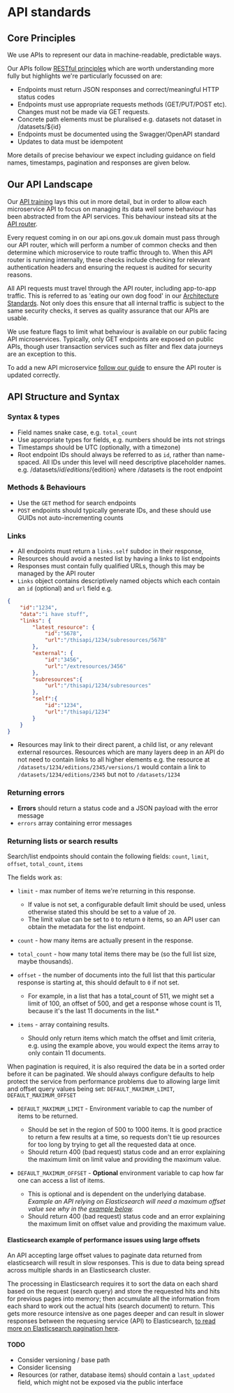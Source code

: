 # API standards

## Core Principles

We use APIs to represent our data in machine-readable, predictable ways.

Our APIs follow [RESTful principles](https://restfulapi.net/) which are worth understanding more fully but highlights we're particularly focussed on are:

- Endpoints must return JSON responses and correct/meaningful HTTP status codes
- Endpoints must use appropriate requests methods (GET/PUT/POST etc). Changes must not be made via GET requests.
- Concrete path elements must be pluralised e.g. datasets not dataset in /datasets/${id}
- Endpoints must be documented using the Swagger/OpenAPI standard
- Updates to data must be idempotent

More details of precise behaviour we expect including guidance on field names, timestamps, pagination and responses are given below.

## Our API Landscape

Our [API training](https://github.com/ONSdigital/dp/blob/main/training/architecture/API.md#api-architecture) lays this out in more detail, but in order to allow each microservice API to focus on managing its data well some behaviour has been abstracted from the API services. This behaviour instead sits at the [API router](https://github.com/ONSdigital/dp-api-router).

Every request coming in on our api.ons.gov.uk domain must pass through our API router, which will perform a number of common checks and then determine which microservice to route traffic through to. When this API router is running internally, these checks include checking for relevant authentication headers and ensuring the request is audited for security reasons.

All API requests must travel through the API router, including app-to-app traffic. This is referred to as 'eating our own dog food' in our [Architecture Standards](ARCHITECTURE_STANDARDS.md). Not only does this ensure that all internal traffic is subject to the same security checks, it serves as quality assurance that our APIs are usable.

We use feature flags to limit what behaviour is available on our public facing API microservices. Typically, only GET endpoints are exposed on public APIs, though user transaction services such as filter and flex data journeys are an exception to this.

To add a new API microservice [follow our guide](https://github.com/ONSdigital/dp/blob/main/guides/NEW_API.md#creating-a-new-api-microservice) to ensure the API router is updated correctly.

## API Structure and Syntax

### Syntax & types

- Field names snake case, e.g. `total_count`
- Use appropriate types for fields, e.g. numbers should be ints not strings
- Timestamps should be UTC (optionally, with a timezone)
- Root endpoint IDs should always be referred to as `id`, rather than name-spaced. All IDs under this level will need descriptive placeholder names. e.g. /datasets/${id}/editions/${edition} where /datasets is the root endpoint

### Methods & Behaviours

- Use the `GET` method for search endpoints
- `POST` endpoints should typically generate IDs, and these should use GUIDs not auto-incrementing counts

### Links

- All endpoints must return a `links.self` subdoc in their response,
- Resources should avoid a nested list by having a links to list endpoints
- Responses must contain fully qualified URLs, though this may be managed by the API router
- `Links` object contains descriptively named objects which each contain
  an `id` (optional) and `url` field e.g.

```json
{  
    "id":"1234",
    "data":"i have stuff",
    "links": {  
        "latest_resource": {  
            "id":"5678",
            "url":"/thisapi/1234/subresources/5678"
        },
        "external": {  
            "id":"3456",
            "url":"/extresources/3456"
        },
        "subresources":{
            "url":"/thisapi/1234/subresources"
        },
        "self":{
            "id":"1234",
            "url":"/thisapi/1234"
        }
    }
}
```

- Resources may link to their direct parent, a child list, or any relevant
  external resources. Resources which are many layers deep in an API do not need
  to contain links to all higher elements e.g. the resource at
  `/datasets/1234/editions/2345/versions/1` would contain a link to
  `/datasets/1234/editions/2345` but not to `/datasets/1234`

### Returning errors

- **Errors** should return a status code and a JSON payload with the error message
- `errors` array containing error messages

### Returning lists or search results

Search/list endpoints should contain the following fields: `count`, `limit`, `offset`, `total_count`, `items`

The fields work as:

- `limit` - max number of items we're returning in this response.
  - If value is not set, a configurable default limit should be used, unless otherwise stated this should be set to a value of `20`.
  - The limit value can be set to `0` to return `0` items, so an API user can obtain the metadata for the list endpoint.

- `count` - how many items are actually present in the response.

- `total_count` - how many total items there may be (so the full list size, maybe thousands).

- `offset` - the number of documents into the full list that this particular response is starting at, this should default to `0` if not set.
  - For example, in a list that has a total_count of 511, we might set a limit of 100, an offset of 500, and get a response whose count is 11, because it's the last 11 documents in the list.*

- `items` - array containing results.
  - Should only return items which match the offset and limit criteria, e.g. using the example above, you would expect the items array to only contain 11 documents.

When pagination is required, it is also required the data be in a sorted order before it can be paginated. We should always configure defaults to help protect the service from performance problems due to allowing large limit and offset query values being set: `DEFAULT_MAXIMUM_LIMIT`, `DEFAULT_MAXIMUM_OFFSET`

- `DEFAULT_MAXIMUM_LIMIT` - Environment variable to cap the number of items to be returned.
  - Should be set in the region of 500 to 1000 items. It is good practice to return a few results at a time, so requests don't tie up resources for too long by trying to get all the requested data at once.
  - Should return 400 (bad request) status code and an error explaining the maximum limit on limit value and providing the maximum value.

- `DEFAULT_MAXIMUM_OFFSET` - **Optional** environment variable to cap how far one can access a list of items.
  - This is optional and is dependent on the underlying database. *Example an API relying on Elasticsearch will need a maximum offset value see why in the [example below](#elasticsearch-example-of-performance-issues-using-large-offsets).*
  - Should return 400 (bad request) status code and an error explaining the maximum limit on offset value and providing the maximum value.

#### Elasticsearch example of performance issues using large offsets

An API accepting large offset values to paginate data returned from elasticsearch will result in slow responses. This is due to data being spread across multiple shards in an Elasticsearch cluster.

The processing in Elasticsearch requires it to sort the data on each shard based on the request (search query) and store the requested hits and hits for previous pages into memory; then accumulate all the information from each shard to work out the actual hits (search document) to return. This gets more resource intensive as one pages deeper and can result in slower responses between the requesing service (API) to Elasticsearch, [to read more on Elasticsearch pagination here](https://www.elastic.co/guide/en/elasticsearch/reference/current/paginate-search-results.html#paginate-search-results).

#### TODO

- Consider versioning / base path
- Consider licensing
- Resources (or rather, database items) should contain a `last_updated` field, which might not be exposed via the public interface
